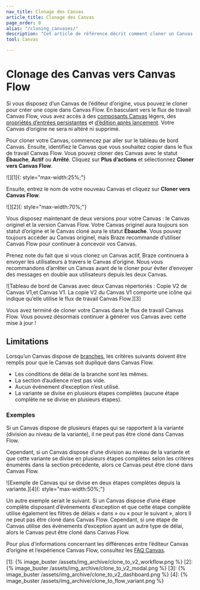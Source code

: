 ```yaml
---
nav_title: Clonage des Canvas
article_title: Clonage des Canvas
page_order: 0
alias: "/cloning_canvases/"
description: "Cet article de référence décrit comment cloner un Canvas depuis l’éditeur Canvas d’origine vers le flux de travail Canvas Flow."
tool: Canvas

---
```


# Clonage des Canvas vers Canvas Flow

Si vous disposez d’un Canvas de l’éditeur d’origine, vous pouvez le cloner pour créer une copie dans Canvas Flow. En basculant vers le flux de travail Canvas Flow, vous avez accès à des [composants Canvas]({{site.baseurl}}/user_guide/engagement_tools/canvas/canvas_components) légers, des [propriétés d’entrées persistantes]({{site.baseurl}}/user_guide/engagement_tools/canvas/create_a_canvas/canvas_persistent_entry_properties/) et [d’édition après lancement]({{site.baseurl}}/post-launch_edits). Votre Canvas d’origine ne sera ni altéré ni supprimé.

Pour cloner votre Canvas, commencez par aller sur le tableau de bord Canvas. Ensuite, identifiez le Canvas que vous souhaitez copier dans le flux de travail Canvas Flow. Vous pouvez cloner des Canvas avec le statut **Ébauche**, **Actif** ou **Arrêté**. Cliquez sur <i class="fas fa-ellipsis-vertical"></i> **Plus d’actions** et sélectionnez **Cloner vers Canvas Flow**.

![][1]{: style="max-width:25%;"}

Ensuite, entrez le nom de votre nouveau Canvas et cliquez sur **Cloner vers Canvas Flow**. 

![][2]{: style="max-width:70%;"}

Vous disposez maintenant de deux versions pour votre Canvas : le Canvas originel et la version Canvas Flow. Votre Canvas originel aura toujours son statut d’origine et le Canvas cloné aura le statut **Ébauche**. Vous pouvez toujours accéder au Canvas originel, mais Braze recommande d’utiliser Canvas Flow pour continuer à concevoir vos Canvas.

Prenez note du fait que si vous clonez un Canvas actif, Braze continuera à envoyer les utilisateurs à travers le Canvas d’origine. Nous vous recommandons d’arrêter un Canvas avant de le cloner pour éviter d’envoyer des messages en double aux utilisateurs depuis les deux Canvas.

![Tableau de bord de Canvas avec deux Canvas répertoriés : Copie V2 de Canvas V1,et Canvas V1. La copie V2 du Canvas V1 comporte une icône qui indique qu’elle utilise le flux de travail Canvas Flow.][3]

Vous avez terminé de cloner votre Canvas dans le flux de travail Canvas Flow. Vous pouvez désormais continuer à générer vos Canvas avec cette mise à jour !

## Limitations

Lorsqu’un Canvas dispose de [branches]({{site.baseurl}}/user_guide/engagement_tools/canvas/create_a_canvas/branching/), les critères suivants doivent être remplis pour que le Canvas soit dupliqué dans Canvas Flow.
- Les conditions de délai de la branche sont les mêmes.
- La section d’audience n’est pas vide.
- Aucun événement d’exception n’est utilisé.
- La variante se divise en plusieurs étapes complètes (aucune étape complète ne se divise en plusieurs étapes).

### Exemples

Si un Canvas dispose de plusieurs étapes qui se rapportent à la variante (division au niveau de la variante), il ne peut pas être cloné dans Canvas Flow.

Cependant, si un Canvas dispose d’une division au niveau de la variante et que cette variante se divise en plusieurs étapes complètes selon les critères énumérés dans la section précédente, alors ce Canvas peut être cloné dans Canvas Flow.

![Exemple de Canvas qui se divise en deux étapes complètes depuis la variante.][4]{: style="max-width:50%;"}

Un autre exemple serait le suivant. Si un Canvas dispose d’une étape complète disposant d’événements d’exception et que cette étape complète utilise également les filtres de délais « dans » ou « pour le suivant », alors il ne peut pas être cloné dans Canvas Flow. Cependant, si une étape de Canvas utilise des événements d’exception ayant un autre type de délai, alors le Canvas peut être cloné dans Canvas Flow.

Pour plus d’informations concernant les différences entre l’éditeur Canvas d’origine et l’expérience Canvas Flow, consultez les [FAQ Canvas]({{site.baseurl}}/user_guide/engagement_tools/canvas/faqs/#what-are-the-main-differences-between-canvas-flow-and-the-original-canvas-editor).


[1]: {% image_buster /assets/img_archive/clone_to_v2_workflow.png %}
[2]: {% image_buster /assets/img_archive/clone_to_v2_modal.png %}
[3]: {% image_buster /assets/img_archive/clone_to_v2_dashboard.png %}
[4]: {% image_buster /assets/img_archive/clone_to_flow_variant.png %}
